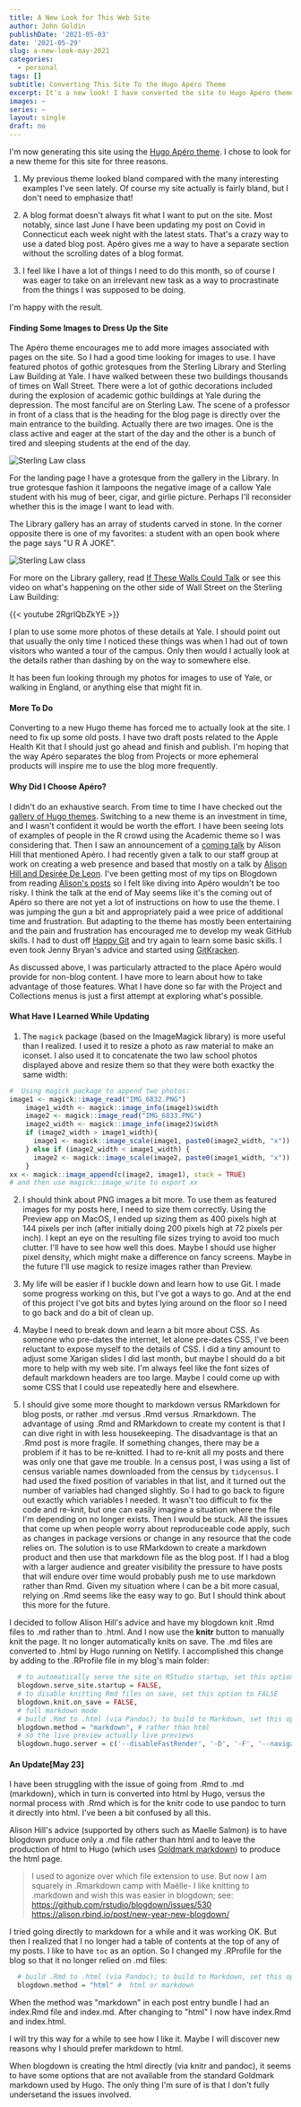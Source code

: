 ```yaml
---
title: A New Look for This Web Site
author: John Goldin
publishDate: '2021-05-03'
date: '2021-05-29'
slug: a-new-look-may-2021
categories:
  - personal
tags: []
subtitle: Converting This Site To the Hugo Apéro Theme
excerpt: It's a new look! I have converted the site to Hugo Apéro theme. It includes some fun images, including some grotesques from the Sterling Library and Law School buildings at Yale.
images: ~
series: ~
layout: single
draft: no
---
```


I'm now generating this site using the [Hugo Apéro theme](https://hugo-apero.netlify.app). I chose to look for a new theme for this site for three reasons. 

1) My previous theme looked bland compared with the many interesting examples I've seen lately.
Of course my site actually is fairly bland, but I don't need to emphasize that!

2) A blog format doesn't always fit what I want to put on the site. Most notably, 
since last June I have been updating my post on Covid in Connecticut each week
night with the latest stats. That's a crazy way to use a dated blog post. 
Apéro gives me a way to have a separate section without the scrolling dates of
a blog format.

3) I feel like I have a lot of things I need to do this month, so of course I
was eager to take on an irrelevant new task as a way to procrastinate from
the things I was supposed to be doing.

I'm happy with the result. 

#### Finding Some Images to Dress Up the Site

The Apéro theme encourages me to add more images
associated with pages on the site. So I had a good time looking for images to use.
I have featured photos of gothic grotesques from the Sterling Library 
and Sterling Law Building at Yale. I have walked between these two buildings
thousands of times on Wall Street. There were a lot of gothic decorations
included during the explosion of academic gothic buildings at Yale during
the depression. The most fanciful are on Sterling Law. The scene of 
a professor in front of a class that is the heading for the blog
page is directly over the main entrance to the building. Actually there are
two images. One is the class active and eager at the start of the day and
the other is a bunch of tired and sleeping students at the end of the day.

![Sterling Law class](/img/for_site/sidebar-law-classes-joined.png)

For the landing page I have a grotesque from the gallery in the Library.
In true grotesque fashion it lampoons the negative image of a callow
Yale student with his mug of beer, cigar, and girlie picture. Perhaps
I'll reconsider whether this is the image I want to lead with.

The Library gallery has an array of students carved in stone. In the corner opposite there
is one of my favorites: a student with an open book where the page
says "U R A JOKE".

![Sterling Law class](/img/for_site/UR_a_joke.png)

For more on the Library gallery, read [If These Walls Could Talk](http://www.thenewjournalatyale.com/2009/12/if-these-stone-walls-could-talk/) or
see this video on what's happening on the other side of Wall Street on the Sterling Law Building:

{{< youtube 2RgrlQbZkYE >}}

I plan to use some more photos of these details at Yale. I should point
out that usually the only time I noticed these things was when I 
had out of town visitors who wanted a tour of the campus. Only
then would I actually look at the details rather than dashing by
on the way to somewhere else.

It has been fun looking through my photos for images to use of Yale,
or walking in England, or anything else that might fit in.

#### More To Do

Converting to a new Hugo theme has forced me to actually look at the site. 
I need to fix up some old posts. I have two draft posts related to the Apple
Health Kit that I should just go ahead and finish and publish. I'm hoping
that the way Apéro separates the blog from Projects or more ephemeral products will
inspire me to use the blog more frequently.

#### Why Did I Choose Apéro?

I didn't do an exhaustive search. From time to time I have checked out the
[gallery of Hugo themes](https://themes.gohugo.io). Switching to a new theme
is an investment in time, and I wasn't confident it would be worth the effort.
I have been seeing lots of examples of people in the R crowd using the Academic
theme so I was considering that. Then I saw an announcement of a [coming
talk](https://www.meetup.com/rladies-tunis/events/277518271/) by Alison Hill
that  mentioned Apéro. I had recently given a talk to our staff group at
work on creating a web presence and based that mostly on a talk by [Alison Hill
and Desirée De Leon](https://www.youtube.com/watch?v=QcE4RBH2auQ). I've been
getting most of my tips on Blogdown from reading [Alison's posts](https://alison.rbind.io/post/) so I felt
like diving into Apéro wouldn't be too risky. I think the talk at the end
of May seems like it's the coming out of Apéro so there are not yet a lot of instructions
on how to use the theme. I was jumping the gun a bit and appropriately
paid a wee price of additional time and frustration. But adapting to the
theme has mostly been entertaining and the pain and frustration has encouraged me to
develop my weak GitHub skills. I had to dust off [Happy Git](https://happygitwithr.com)
and try again to learn some basic skills. I even took Jenny Bryan's advice
and started using [GitKracken](https://www.gitkraken.com).

As discussed above, I was particularly attracted to the place Apéro would
provide for non-blog content. I have more to learn about how to take 
advantage of those features. What I have done so far with the Project and
Collections menus is just a first attempt at exploring what's possible.

#### What Have I Learned While Updating

1) The `magick` package (based on the ImageMagick library)
is more useful than I realized. I used it to resize a photo
as raw material to make an iconset. I also used it to concatenate
the two law school photos displayed above and resize them so that they
were both exactky the same width:

```r
#  Using magick package to append two photos: 
image1 <- magick::image_read("IMG_6832.PNG")     
    image1_width <- magick::image_info(image1)$width    
    image2 <- magick::image_read("IMG_6833.PNG")    
    image2_width <- magick::image_info(image2)$width    
    if (image2_width > image1_width){    
      image1 <- magick::image_scale(image1, paste0(image2_width, "x"))    
    } else if (image2_width < image1_width) {    
      image2 <- magick::image_scale(image2, paste0(image1_width, "x"))    
    }     
xx <- magick::image_append(c(image2, image1), stack = TRUE)  
# and then use magick::image_write to export xx 
```

2) I should think about PNG images a bit more. To use them as
featured images for my posts here, I need to size them correctly.
Using the Preview app on MacOS, I ended up sizing them as
400 pixels high at 144 pixels per inch (after initially
doing 200 pixels high at 72 pixels per inch). I kept an eye
on the resulting file sizes trying to avoid too much clutter.
I'll have to see how well this does. Maybe I should use higher
pixel density, which might make a difference on fancy screens.
Maybe in the future I'll use magick to resize images rather than Preview.

3) My life will be easier if I buckle down and learn how to use Git. I made
some progress working on this, but I've got a ways to go. 
And at the end of this project I've got bits and bytes lying 
around on the floor so I need to go back and do a bit of clean up.

4) Maybe I need to break down and learn a bit more about CSS.
As someone who pre-dates the internet, let alone pre-dates CSS,
I've been reluctant to expose myself to the details of CSS. I did
a tiny amount to adjust some Xarigan slides I did last month,
but maybe I should do a bit more to help with my web site. I'm
always feel like the font sizes of default markdown headers are
too large. Maybe I could come up with some CSS that I could use
repeatedly here and elsewhere.

5) I should give some more thought to markdown versus RMarkdown
for blog posts, or rather .md versus .Rmd versus .Rmarkdown. The
advantage of using .Rmd and RMarkdown to create my content is
that I can dive right in with less housekeeping. The 
disadvantage is that an .Rmd post is more fragile. If
something changes, there may be a problem if it has to
be re-knitted. I had to re-knit all my posts and there was
only one that gave me trouble. In a census post, I was
using a list of census variable names downloaded from the
census by `tidycensus`. I had used the fixed position of
variables in that list, and it turned out the number of
variables had changed slightly. So I had to go back to 
figure out exactly which variables I needed. It wasn't
too difficult to fix the code and re-knit, but one can easily imagine a situation where
the file I'm depending on no longer exists. Then I would be
stuck. All the issues that come up when people
worry about reproduceable code apply, such as
changes in package versions or change in any
resource that the code relies on.
The solution is to use RMarkdown to create a
markdown product and then use that markdown file
as the blog post. If I had a blog with a larger audience
and greater visibility the pressure to have posts that
will endure over time would probably push me to 
use markdown rather than Rmd. Given my situation where I can be
a bit more casual, relying on .Rmd seems like the easy
way to go. But I should think about this more for the future.

I decided to follow Alison Hill's advice and
have my blogdown knit .Rmd files to .md rather than to .html.
And I now use the **knitr** button to manually knit the page.
It no longer automatically knits on save. The .md files are
converted to .html by Hugo running on Netlify. I accomplished
this change by adding to the .RProfile file in my blog's main
folder:

```r
  # to automatically serve the site on RStudio startup, set this option to TRUE
  blogdown.serve_site.startup = FALSE,
  # to disable knitting Rmd files on save, set this option to FALSE
  blogdown.knit.on_save = FALSE,
  # full markdown mode
  # build .Rmd to .html (via Pandoc); to build to Markdown, set this option to 'markdown'
  blogdown.method = "markdown", # rather than html
  # so the live preview actually live previews
  blogdown.hugo.server = c('--disableFastRender', '-D', '-F', '--navigateToChanged')
```

#### An Update[May 23]

I have been struggling with the issue of going from .Rmd to 
.md (markdown), which in turn is converted into
html by Hugo, versus the normal process with .Rmd which is for
the knitr code to use pandoc to turn it directly into html.
I've been a bit confused by all this. 

Alison Hill's advice (supported by others such as Maelle Salmon)
is to have blogdown produce only a .md file rather than
html and to leave the production of html to Hugo (which
uses [Goldmark markdown](https://www.markdownguide.org/tools/hugo/))
to produce the html page. 

> I used to agonize over which file extension to use. But now I am squarely in .Rmarkdown camp with Maëlle- I like knitting to .markdown and wish this was easier in blogdown; see: https://github.com/rstudio/blogdown/issues/530    
> https://alison.rbind.io/post/new-year-new-blogdown/

I tried going directly to markdown for a while and
it was working OK. But then I realized that I no
longer had a table of contents at the top of any of
my posts. I like to have `toc` as an option. 
So I changed my .RProfile for the blog so that
it no longer relied on .md files:

```r
  # build .Rmd to .html (via Pandoc); to build to Markdown, set this option to 'markdown'
  blogdown.method = "html" #  html or markdown
```

When the method was "markdown" in each post entry
bundle I had an index.Rmd file and index.md. 
After changing to "html" I now have index.Rmd
and index.html.

I will try this way for a while to see how I like it.
Maybe I will discover new reasons why I should prefer
markdown to html.

When blogdown is creating the html directly (via knitr and pandoc),
it seems to have some options that are not available from
the standard Goldmark markdown used by Hugo. The
only thing I'm sure of is that I don't fully undersetand
the issues involved.
